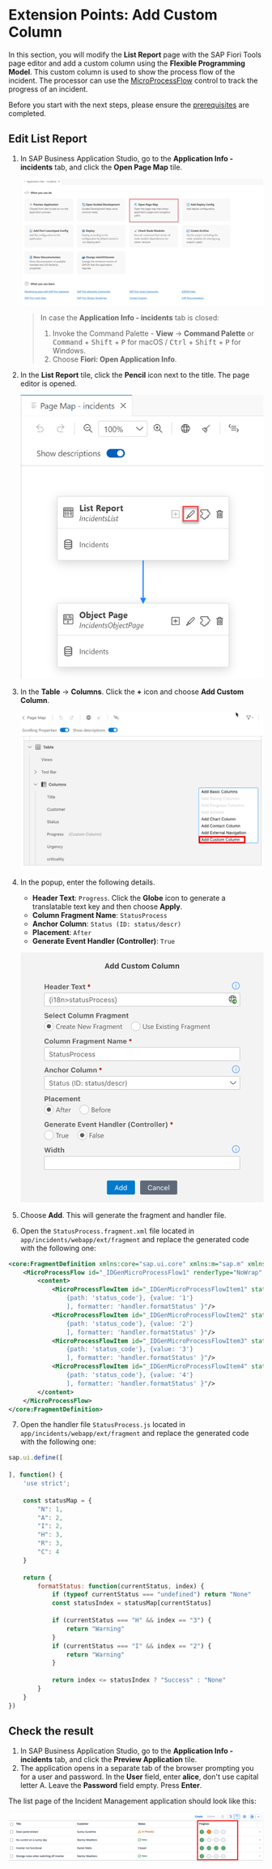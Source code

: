 # Extension Points: Add Custom Column

In this section, you will modify the **List Report** page with the SAP Fiori Tools page editor and add a custom column using the **Flexible Programming Model**. This custom column is used to show the process flow of the incident. The processor can use the  [MicroProcessFlow](https://sapui5.hana.ondemand.com/#/api/sap.suite.ui.commons.MicroProcessFlow) control to track the progress of an incident.

Before you start with the next steps, please ensure the [prerequisites](./prerequisites.md) are completed.

## Edit List Report

1. In SAP Business Application Studio, go to the **Application Info - incidents** tab, and click the **Open Page Map** tile. 

    <!-- border; size:540px --> 
    ![Page Map](./images/PageMap.png)

    > In case the **Application Info - incidents** tab is closed: 
    >
    >1. Invoke the Command Palette - **View** &rarr; **Command Palette** or <kbd>Command</kbd> + <kbd>Shift</kbd> + <kbd>P</kbd> for macOS / <kbd>Ctrl</kbd> + <kbd>Shift</kbd> + <kbd>P</kbd> for Windows. 
    >2. Choose **Fiori: Open Application Info**.

2. In the **List Report** tile, click the **Pencil** icon next to the title. The page editor is opened.

    <!-- border; size:540px --> 
    ![List Report Page Config](./images/ls3.png) 

3.  In the **Table** &rarr; **Columns**. Click the **+** icon and choose **Add Custom Column**.

    <!-- border; size:540px --> 
    ![step 3](./images/custom-column-1.png)

4. In the popup, enter the following details.

    - **Header Text**: `Progress`. Click the **Globe** icon to generate a translatable text key and then choose **Apply**.
    - **Column Fragment Name**:  `StatusProcess`
    - **Anchor Column**: `Status (ID: status/descr)` 
    - **Placement**: `After`
    - **Generate Event Handler (Controller)**: `True`
    
    ![step 4](./images/custom-column-2.png)

5. Choose **Add**. This will generate the fragment and handler file.

6. Open the `StatusProcess.fragment.xml` file located in `app/incidents/webapp/ext/fragment` and replace the generated code with the following one:

```xml
<core:FragmentDefinition xmlns:core="sap.ui.core" xmlns:m="sap.m" xmlns="sap.suite.ui.commons">
	<MicroProcessFlow id="_IDGenMicroProcessFlow1" renderType="NoWrap" core:require="{ handler: 'ns/incidents/ext/fragment/StatusProcess'}">
        <content>
            <MicroProcessFlowItem id="_IDGenMicroProcessFlowItem1" state="{ parts: [
                {path: 'status_code'}, {value: '1'}
                ], formatter: 'handler.formatStatus' }"/>
            <MicroProcessFlowItem id="_IDGenMicroProcessFlowItem2" state="{ parts: [
                {path: 'status_code'}, {value: '2'}
                ], formatter: 'handler.formatStatus' }"/>
            <MicroProcessFlowItem id="_IDGenMicroProcessFlowItem3" state="{ parts: [
                {path: 'status_code'}, {value: '3'}
                ], formatter: 'handler.formatStatus' }"/>
            <MicroProcessFlowItem id="_IDGenMicroProcessFlowItem4" state="{ parts: [
                {path: 'status_code'}, {value: '4'}
                ], formatter: 'handler.formatStatus' }"/>
        </content>
	</MicroProcessFlow>
</core:FragmentDefinition>
```

7. Open the handler file `StatusProcess.js` located in `app/incidents/webapp/ext/fragment` and replace the generated code with the following one:

```js
sap.ui.define([

], function() {
    'use strict';

    const statusMap = {
        "N": 1,
        "A": 2,
        "I": 2,
        "H": 3,
        "R": 3,
        "C": 4
    }

    return {
        formatStatus: function(currentStatus, index) {
            if (typeof currentStatus === "undefined") return "None"
            const statusIndex = statusMap[currentStatus]

            if (currentStatus === "H" && index == "3") {
                return "Warning"
            }
            if (currentStatus === "I" && index == "2") {
                return "Warning"
            }

            return index <= statusIndex ? "Success" : "None"
        }
    }
})
```

## Check the result

1. In SAP Business Application Studio, go to the **Application Info - incidents** tab, and click the **Preview Application** tile.
2. The application opens in a separate tab of the browser prompting you for a user and password. In the **User** field, enter **alice**, don't use capital letter A. Leave the **Password** field empty. Press **Enter**.  

The list page of the Incident Management application should look like this:

![result](./images/intro-custom-column.png)

